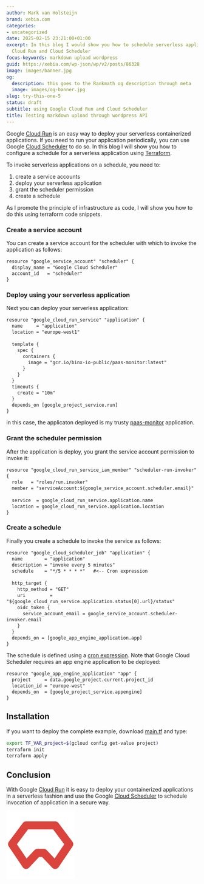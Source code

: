 ```yaml
---
author: Mark van Holsteijn
brand: xebia.com
categories:
- uncategorized
date: 2025-02-15 23:21:00+01:00
excerpt: In this blog I would show you how to schedule serverless applications using
  Cloud Run and Cloud Scheduler
focus-keywords: markdown upload wordpress
guid: https://xebia.com/wp-json/wp/v2/posts/86328
image: images/banner.jpg
og:
  description: this goes to the Rankmath og description through meta
  image: images/og-banner.jpg
slug: try-this-one-5
status: draft
subtitle: using Google Cloud Run and Cloud Scheduler
title: Testing markdown upload through wordpress API
---
```


Google [Cloud Run](https://cloud.google.com/run/) is an easy way to deploy your serverless containerized applications. If you need to run your application periodically, you can use Google [Cloud Scheduler](https://cloud.google.com/scheduler/) to do so. In  this blog I will show you how to configure a schedule for a serverless application using [Terraform](https://www.terraform.io).
<!--more-->
To invoke serverless applications on a schedule, you need to:

1. create a service accounts
2. deploy your serverless application
3. grant the scheduler permission
4. create a schedule

As I promote the principle of infrastructure as code, I will show you how to do this using terraform code snippets.

### Create a service account
You can create a service account for the scheduler with which to invoke the application as follows: 

```hcl
resource "google_service_account" "scheduler" {
  display_name = "Google Cloud Scheduler"
  account_id   = "scheduler"
}
```
### Deploy using your serverless application
Next you can deploy your serverless application:

```hcl
resource "google_cloud_run_service" "application" {
  name     = "application"
  location = "europe-west1"

  template {
    spec {
      containers {
        image = "gcr.io/binx-io-public/paas-monitor:latest"
      }
    }
  }
  timeouts {
    create = "10m"
  }
  depends_on [google_project_service.run]
}
```
in this case, the applicaton deployed is my trusty [paas-monitor](https://github.com/mvanholsteijn/paas-monitor) application.

### Grant the scheduler permission
After the application is deploy, you grant the service account permission to invoke it:

```hcl
resource "google_cloud_run_service_iam_member" "scheduler-run-invoker" {
  role   = "roles/run.invoker"
  member = "serviceAccount:${google_service_account.scheduler.email}"

  service  = google_cloud_run_service.application.name
  location = google_cloud_run_service.application.location
}
```

### Create a schedule
Finally you create a schedule to invoke the service as follows:

```hcl
resource "google_cloud_scheduler_job" "application" {
  name        = "application"
  description = "invoke every 5 minutes"
  schedule    = "*/5 * * * *"	#<-- Cron expression

  http_target {
    http_method = "GET"
    uri         = "${google_cloud_run_service.application.status[0].url}/status"
    oidc_token {
      service_account_email = google_service_account.scheduler-invoker.email
    }
  }
  depends_on = [google_app_engine_application.app]
}
```

The schedule is defined using a [cron expression](https://en.wikipedia.org/wiki/Cron). Note
that Google Cloud Scheduler requires an app engine application to be deployed:

```hcl
resource "google_app_engine_application" "app" {
  project     = data.google_project.current.project_id
  location_id = "europe-west"
  depends_on  = [google_project_service.appengine]
}
```

## Installation
If you want to deploy the complete example, download [main.tf](./main.tf) and type:

```bash
export TF_VAR_project=$(gcloud config get-value project)
terraform init
terraform apply
```

## Conclusion
With Google [Cloud Run](https://cloud.google.com/run/) it is easy to deploy your containerized applications in a serverless fashion and 
use the Google [Cloud Scheduler](https://cloud.google.com/scheduler/) to schedule invocation of application in a secure way.

![binx.io logo](./images/binx-logo.png)